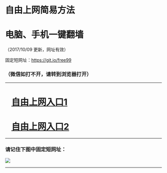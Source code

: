 ﻿# 自由上网简易方法

# 电脑、手机一键翻墙

（2017/10/09 更新，网址有效）

固定短网址：https://git.io/free99

### （微信如打不开，请转到浏览器打开）


***





# &nbsp;&nbsp; <a href="http://ft3188623311.fwq-tz-1001.info/fwqtz01.html?t=100900118992 " target="_blank">自由上网入口1</a>
# &nbsp;&nbsp; <a href="http://ft771023742.fwq-tz-1002.info/fwqtz02.html?t=100900132047 " target="_blank">自由上网入口2</a>
***

### 请记住下图中固定短网址：

<img src="https://s3-us-west-2.amazonaws.com/fwq-1001/yjfq-20170905okok.png" /> 


***

